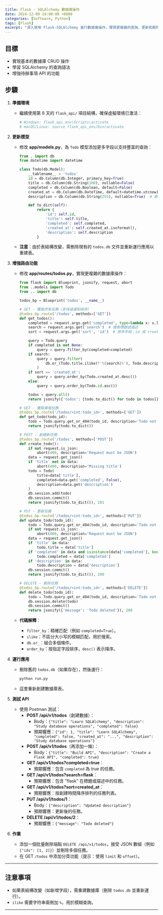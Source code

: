 ```yaml
---
title: Flask - SQLAlchemy 數據庫操作
date: 2024-12-09 19:00:00 +0800
categories: [Software, Python]
tags: [Flask]
excerpt: "深入使用 Flask-SQLAlchemy 進行數據庫操作，實現更複雜的查詢、更新和刪除，並熟悉 SQLAlchemy 的基本語法。"
---
```


## **目標**

- 實現基本的數據庫 CRUD 操作
- 學習 SQLAlchemy 的查詢語法
- 增強待辦事項 API 的功能

## **步驟**

1. **準備環境**

   - 繼續使用第 8 天的 `flask_api/` 項目結構，確保虛擬環境已激活：
     ```bash
     # Windows: flask_api_env\Scripts\activate
     # macOS/Linux: source flask_api_env/bin/activate
     ```

2. **更新模型**

   - 修改 **app/models.py**，為 `Todo` 模型添加更多字段以支持豐富的查詢：

     ```python
     from . import db
     from datetime import datetime

     class Todo(db.Model):
         __tablename__ = 'todos'
         id = db.Column(db.Integer, primary_key=True)
         title = db.Column(db.String(100), nullable=False)
         completed = db.Column(db.Boolean, default=False)
         created_at = db.Column(db.DateTime, default=datetime.utcnow)
         description = db.Column(db.String(255), nullable=True)  # 新增描述字段

         def to_dict(self):
             return {
                 'id': self.id,
                 'title': self.title,
                 'completed': self.completed,
                 'created_at': self.created_at.isoformat(),
                 'description': self.description
             }
     ```

   - **注意**：由於表結構改變，需刪除現有的 `todos.db` 文件並重新運行應用以重建表。

3. **增強路由功能**

   - 修改 **app/routes/todos.py**，實現更複雜的數據庫操作：

     ```python
     from flask import Blueprint, jsonify, request, abort
     from ..models import Todo
     from .. import db

     todos_bp = Blueprint('todos', __name__)

     # GET - 獲取所有任務（支持過濾和排序）
     @todos_bp.route('/todos', methods=['GET'])
     def get_todos():
         completed = request.args.get('completed', type=lambda x: x.lower() == 'true')
         search = request.args.get('search')  # 搜索標題或描述
         sort = request.args.get('sort', 'id')  # 排序字段：id 或 created_at

         query = Todo.query
         if completed is not None:
             query = query.filter_by(completed=completed)
         if search:
             query = query.filter(
                 db.or_(Todo.title.ilike(f'%{search}%'), Todo.description.ilike(f'%{search}%'))
             )
         if sort == 'created_at':
             query = query.order_by(Todo.created_at.desc())
         else:
             query = query.order_by(Todo.id.asc())

         todos = query.all()
         return jsonify({'todos': [todo.to_dict() for todo in todos]})

     # GET - 獲取單個任務
     @todos_bp.route('/todos/<int:todo_id>', methods=['GET'])
     def get_todo(todo_id):
         todo = Todo.query.get_or_404(todo_id, description='Todo not found')
         return jsonify(todo.to_dict())

     # POST - 創建新任務
     @todos_bp.route('/todos', methods=['POST'])
     def create_todo():
         if not request.is_json:
             abort(400, description='Request must be JSON')
         data = request.get_json()
         if 'title' not in data:
             abort(400, description='Missing title')
         todo = Todo(
             title=data['title'],
             completed=data.get('completed', False),
             description=data.get('description')
         )
         db.session.add(todo)
         db.session.commit()
         return jsonify(todo.to_dict()), 201

     # PUT - 更新任務
     @todos_bp.route('/todos/<int:todo_id>', methods=['PUT'])
     def update_todo(todo_id):
         todo = Todo.query.get_or_404(todo_id, description='Todo not found')
         if not request.is_json:
             abort(400, description='Request must be JSON')
         data = request.get_json()
         if 'title' in data:
             todo.title = data['title']
         if 'completed' in data and isinstance(data['completed'], bool):
             todo.completed = data['completed']
         if 'description' in data:
             todo.description = data['description']
         db.session.commit()
         return jsonify(todo.to_dict()), 200

     # DELETE - 刪除任務
     @todos_bp.route('/todos/<int:todo_id>', methods=['DELETE'])
     def delete_todo(todo_id):
         todo = Todo.query.get_or_404(todo_id, description='Todo not found')
         db.session.delete(todo)
         db.session.commit()
         return jsonify({'message': 'Todo deleted'}), 200
     ```

   - **代碼解釋**：
     - `filter_by`：精確匹配（例如 `completed=True`）。
     - `ilike`：不區分大小写的模糊匹配，用於搜索。
     - `db.or_`：組合多個條件。
     - `order_by`：按指定字段排序，`desc()` 表示降序。

4. **運行應用**

   - 刪除舊的 `todos.db`（如果存在），然後運行：
     ```bash
     python run.py
     ```
   - 這會重新創建數據庫表。

5. **測試 API**

   - 使用 Postman 測試：
     - **POST /api/v1/todos**（創建數據）：
       - Body：`{"title": "Learn SQLAlchemy", "description": "Study database operations", "completed": false}`
       - 預期響應：`{"id": 1, "title": "Learn SQLAlchemy", "completed": false, "created_at": "...", "description": "Study database operations"}`
     - **POST /api/v1/todos**（再添加一條）：
       - Body：`{"title": "Build API", "description": "Create a Flask API", "completed": true}`
     - **GET /api/v1/todos?completed=true**：
       - 預期響應：包含 `completed` 為 true 的任務。
     - **GET /api/v1/todos?search=flask**：
       - 預期響應：包含 "flask" 在標題或描述中的任務。
     - **GET /api/v1/todos?sort=created_at**：
       - 預期響應：按創建時間降序排列的任務列表。
     - **PUT /api/v1/todos/1**：
       - Body：`{"description": "Updated description"}`
       - 預期響應：更新後的任務。
     - **DELETE /api/v1/todos/2**：
       - 預期響應：`{"message": "Todo deleted"}`

6. **作業**
   - 添加一個批量刪除端點 `DELETE /api/v1/todos`，接受 JSON 數組（例如 `{"ids": [1, 2]}`）並刪除多個任務。
   - 在 GET `/todos` 中添加分頁功能（提示：使用 `limit` 和 `offset`）。

---

## **注意事項**

- 如果表結構改變（如新增字段），需重建數據庫（刪除 `todos.db` 並重新運行）。
- `ilike` 需要字符串兩側加 `%`，用於模糊查詢。

---

